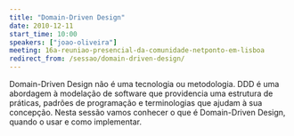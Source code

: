 ```yaml
---
title: "Domain-Driven Design"
date: 2010-12-11
start_time: 10:00
speakers: ["joao-oliveira"]
meeting: 16a-reuniao-presencial-da-comunidade-netponto-em-lisboa
redirect_from: /sessao/domain-driven-design/
---
```


Domain-Driven Design não é uma tecnologia ou metodologia. DDD é uma abordagem à modelação de software que providencia uma estrutura de práticas, padrões de programação e terminologias que ajudam à sua concepção. Nesta sessão vamos conhecer o que é Domain-Driven Design, quando o usar e como implementar.
